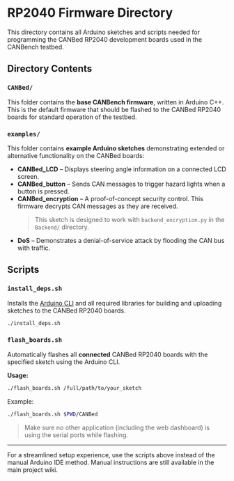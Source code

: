 # RP2040 Firmware Directory

This directory contains all Arduino sketches and scripts needed for programming the CANBed RP2040 development boards used in the CANBench testbed.

## Directory Contents

### `CANBed/`
This folder contains the **base CANBench firmware**, written in Arduino C++. This is the default firmware that should be flashed to the CANBed RP2040 boards for standard operation of the testbed.

### `examples/`
This folder contains **example Arduino sketches** demonstrating extended or alternative functionality on the CANBed boards:

- **CANBed_LCD** – Displays steering angle information on a connected LCD screen.
- **CANBed_button** – Sends CAN messages to trigger hazard lights when a button is pressed.
- **CANBed_encryption** – A proof-of-concept security control. This firmware decrypts CAN messages as they are received.  
  > This sketch is designed to work with `backend_encryption.py` in the `Backend/` directory.
- **DoS** – Demonstrates a denial-of-service attack by flooding the CAN bus with traffic.

## Scripts

### `install_deps.sh`
Installs the [Arduino CLI](https://arduino.github.io/arduino-cli/) and all required libraries for building and uploading sketches to the CANBed RP2040 boards.

```bash
./install_deps.sh
```

### `flash_boards.sh`
Automatically flashes all **connected** CANBed RP2040 boards with the specified sketch using the Arduino CLI.

**Usage:**
```bash
./flash_boards.sh /full/path/to/your_sketch
```

Example:
```bash
./flash_boards.sh $PWD/CANBed
```

> Make sure no other application (including the web dashboard) is using the serial ports while flashing.

---

For a streamlined setup experience, use the scripts above instead of the manual Arduino IDE method. Manual instructions are still available in the main project wiki.

